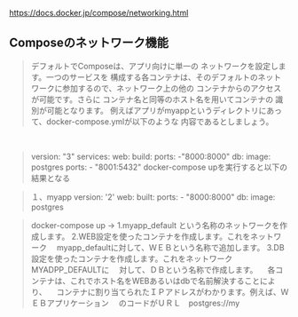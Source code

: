 <https://docs.docker.jp/compose/networking.html>

Composeのネットワーク機能
-----------------------

>デフォルトでComposeは、アプリ向けに単一の
>ネットワークを設定します。一つのサービスを
>構成する各コンテナは、そのデフォルトのネット
>ワークに参加するので、ネットワーク上の他の
>コンテナからのアクセスが可能です。さらに
>コンテナ名と同等のホスト名を用いてコンテナの
>識別が可能となります。
>例えばアプリがmyappというディレクトリにあって、docker-compose.ymlが以下のような
>内容であるとしましょう。

<br>

> version: "3"
> services:
>   web:
>     build:
>     ports:
>       -"8000:8000"
>   db:
>     image: postgres
>     ports: 
>       - "8001:5432"
> docker-compose upを実行すると以下の結果となる

>１、myapp
>version: '2'
>  web:
>   built:
>   ports:
>     - "8000:8000"
>   db:
>    image: postgres

> docker-compose up -> 
> 1.myapp_default という名称のネットワークを作成します。
> 2.WEB設定を使ったコンテナを作成します。これをネットワーク　
>   myapp_defaultに対して、ＷＥＢという名称で追加します。
> 3.DB設定を使ったコンテナを作成します。これをネットワークMYADPP_DEFAULTに
> 　対して、ＤＢという名称で作成します。
> 　各コンテナは、これでホスト名をWEBあるいはdbで名前解決することにより、
> 　コンテナに割り当てられたＩＰアドレスがわかります。例えば、ＷＥＢアプリケーション
> 　のコードがＵＲＬ　postgres://my
> 　
